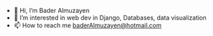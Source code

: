 - 👋 Hi, I’m Bader Almuzayen
- 👀 I’m interested in web dev in Django, Databases, data visualization
- 📫 How to reach me baderAlmuzayen@hotmail.com

